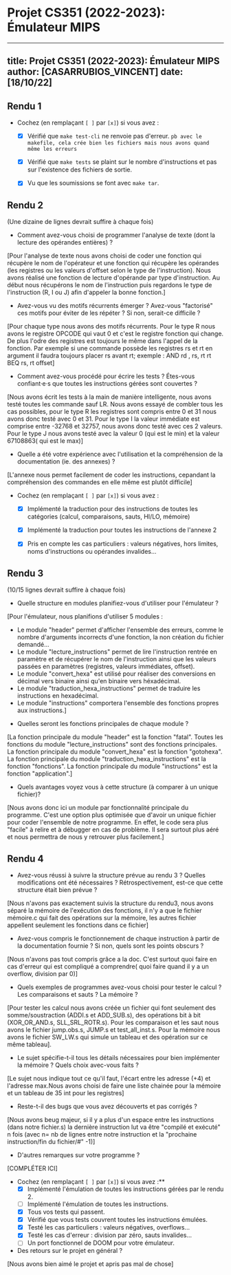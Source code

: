 # Projet CS351 (2022-2023): Émulateur MIPS

---
title: Projet CS351 (2022-2023): Émulateur MIPS
author: [CASARRUBIOS_VINCENT]
date: [18/10/22]
---

## Rendu 1

* Cochez (en remplaçant `[ ]` par `[x]`) si vous avez :
  - [X] Vérifié que `make test-cli` ne renvoie pas d'erreur. 
  `pb avec le makefile, cela crée bien les fichiers mais nous avons quand même les erreurs`
  - [X] Vérifié que `make tests` se plaint sur le nombre d'instructions et pas
      sur l'existence des fichiers de sortie.
  - [X] Vu que les soumissions se font avec `make tar`.


## Rendu 2

(Une dizaine de lignes devrait suffire à chaque fois)

* Comment avez-vous choisi de programmer l'analyse de texte (dont la lecture
des opérandes entières) ?

[Pour l'analyse de texte nous avons choisi de coder une fonction qui récupère le nom de l'opérateur et une fonction qui récupère les opérandes (les registres ou les valeurs d'offset selon le type de l'instruction). Nous avons réalisé une fonction de lecture d'opérande par type d'instruction. Au début nous récupérons le nom de l'instruction puis regardons le type de l'instruction (R, I ou J) afin d'appeler la bonne fonction.]

* Avez-vous vu des motifs récurrents émerger ? Avez-vous "factorisé" ces motifs
pour éviter de les répéter ? Si non, serait-ce difficile ?

[Pour chaque type nous avons des motifs récurrents. Pour le type R nous avons le registre OPCODE qui vaut 0 et c'est le registre fonction qui change. De plus l'odre des registres est toujours le même dans l'appel de la fonction. Par exemple si une commande possède les registres rs et rt en argument il faudra toujours placer rs avant rt; exemple : AND rd , rs, rt rt BEQ rs, rt offset]

* Comment avez-vous procédé pour écrire les tests ? Étes-vous confiant·e·s que
toutes les instructions gérées sont couvertes ? 

[Nous avons écrit les tests à la main de manière intelligente, nous avons testé toutes les commande sauf LR. Nous avons essayé de combler tous les cas possibles, pour le type R les registres sont compris entre 0 et 31 nous avons donc testé avec 0 et 31. Pour le type I la valeur immédiate est comprise entre -32768 et 32757, nous avons donc testé avec ces 2 valeurs. Pour le type J nous avons testé avec la valeur 0 (qui est le min) et la valeur 67108863( qui est le max)]

* Quelle a été votre expérience avec l'utilisation et la compréhension de la
documentation (ie. des annexes) ?

[L'annexe nous permet facilement de coder les instructions, cepandant la compréhension des commandes en elle même est plutôt difficile]

* Cochez (en remplaçant `[ ]` par `[x]`) si vous avez :
  - [X] Implémenté la traduction pour des instructions de toutes les catégories
      (calcul, comparaisons, sauts, HI/LO, mémoire)
  - [X] Implémenté la traduction pour toutes les instructions de l'annexe 2
  - [X] Pris en compte les cas particuliers : valeurs négatives, hors limites,
      noms d'instructions ou opérandes invalides...


## Rendu 3

(10/15 lignes devrait suffire à chaque fois)

* Quelle structure en modules planifiez-vous d'utiliser pour l'émulateur ?

[Pour l'émulateur, nous planifions d'utiliser 5 modules : 
 - Le module "header" permet d'afficher l'ensemble des erreurs, comme le nombre d'arguments incorrects d'une fonction, la non création du fichier demandé...
 - Le module "lecture_instructions" permet de lire l'instruction rentrée en paramètre et de récupérer le nom de l'instruction ainsi que les valeurs passées en paramètres (registres, valeurs immédiates, offset).
 - Le module "convert_hexa" est utilisé pour réaliser des conversions en décimal vers binaire ainsi qu'en binaire vers héxadécimal.
 - Le module "traduction_hexa_instructions" permet de traduire les instructions en hexadécimal.
 - Le module "instructions" comportera l'ensemble des fonctions propres aux instructions.]

* Quelles seront les fonctions principales de chaque module ?

[La fonction principale du module "header" est la fonction "fatal".
Toutes les fonctions du module "lecture_instructions" sont des fonctions principales.
La fonction principale du module "convert_hexa" est la fonction "gotohexa".
La fonction principale du module "traduction_hexa_instructions" est la fonction "fonctions".
La fonction principale du module "instructions" est la fonction "application".]

* Quels avantages voyez vous à cette structure (à comparer à un unique fichier)?

[Nous avons donc ici un module par fonctionnalité principale du programme.
C'est une option plus optimisée que d'avoir un unique fichier pour coder l'ensemble de notre programme. En effet, le code sera plus "facile" à relire et à débugger en cas de problème. Il sera surtout plus aéré et nous permettra de nous y retrouver plus facilement.]


## Rendu 4

* Avez-vous réussi à suivre la structure prévue au rendu 3 ? Quelles
modifications ont été nécessaires ? Rétrospectivement, est-ce que cette
structure était bien prévue ?

[Nous n'avons pas exactement suivis la structure du rendu3, nous avons séparé la mémoire de l'exécution des fonctions, il n'y a que le fichier mémoire.c qui fait des opérations sur la mémoire, les autres fichier appellent seulement les fonctions dans ce fichier]

* Avez-vous compris le fonctionnement de chaque instruction à partir de la
documentation fournie ? Si non, quels sont les points obscurs ?

[Nous n'avons pas tout compris grâce a la doc. C'est surtout quoi faire en cas d'erreur qui est compliqué a comprendre( quoi faire quand il y a un overflow, division par 0)]

* Quels exemples de programmes avez-vous choisi pour tester le calcul ? Les
comparaisons et sauts ? La mémoire ?

[Pour tester les calcul nous avons créée un fichier qui font seulement des somme/soustraction (ADDI.s et ADD_SUB.s), des opérations bit à bit (XOR_OR_AND.s, SLL_SRL_ROTR.s). Pour les comparaison et les saut nous avons le fichier jump.obs.s, JUMP.s et test_all_inst.s. Pour la mémoire nous avons le fichier SW_LW.s qui simule un tableau et des opération sur ce même tableau].

* Le sujet spécifie-t-il tous les détails nécessaires pour bien implémenter la
mémoire ? Quels choix avec-vous faits ?

[Le sujet nous indique tout ce qu'il faut, l'écart entre les adresse (+4) et l'adresse max.Nous avons choisi de faire une liste chainée pour la mémoire et un tableau de 35 int pour les registres]

* Reste-t-il des bugs que vous avez découverts et pas corrigés ?

[Nous avons beug majeur, si il y a plus d'un espace entre les instructions (dans notre fichier.s) la dernière instruction lut va être "compilé et exécuté" n fois (avec n= nb de lignes entre notre instruction et la "prochaine instruction/fin du fichier/#" -1)]

* D'autres remarques sur votre programme ?

[COMPLÉTER ICI]

* Cochez (en remplaçant `[ ]` par `[x]`) si vous avez :**
  - [x] Implémenté l'émulation de toutes les instructions gérées par le rendu 2.
  - [ ] Implémenté l'émulation de toutes les instructions.
  - [x] Tous vos tests qui passent.
  - [x] Vérifié que vous tests couvrent toutes les instructions émulées.
  - [x] Testé les cas particuliers : valeurs négatives, overflows...
  - [x] Testé les cas d'erreur : division par zéro, sauts invalides...
  - [ ] Un port fonctionnel de DOOM pour votre émulateur.

* Des retours sur le projet en général ?

[Nous avons bien aimé le projet et apris pas mal de chose]
